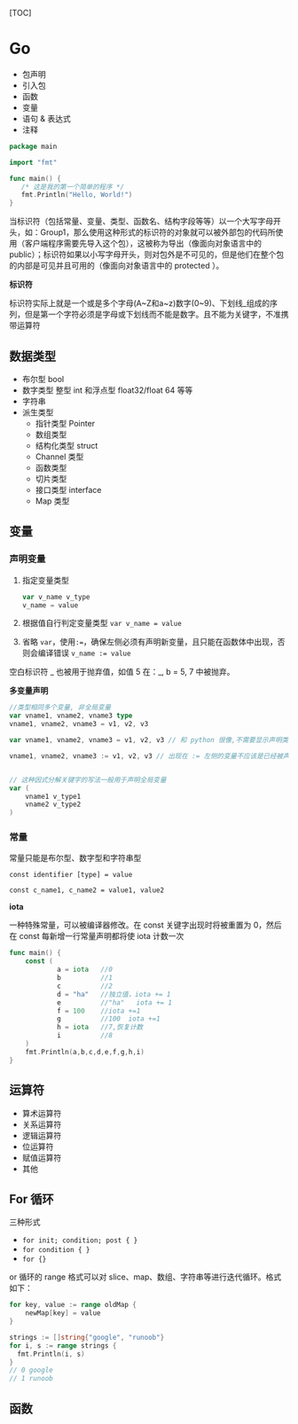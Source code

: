 [TOC]

# Go

+ 包声明
+ 引入包
+ 函数
+ 变量
+ 语句 & 表达式
+ 注释

```Go
package main

import "fmt"

func main() {
   /* 这是我的第一个简单的程序 */
   fmt.Println("Hello, World!")
}
```



当标识符（包括常量、变量、类型、函数名、结构字段等等）以一个大写字母开头，如：Group1，那么使用这种形式的标识符的对象就可以被外部包的代码所使用（客户端程序需要先导入这个包），这被称为导出（像面向对象语言中的 public）；标识符如果以小写字母开头，则对包外是不可见的，但是他们在整个包的内部是可见并且可用的（像面向对象语言中的 protected ）。



**标识符**

标识符实际上就是一个或是多个字母(A~Z和a~z)数字(0~9)、下划线_组成的序列，但是第一个字符必须是字母或下划线而不能是数字。且不能为关键字，不准携带运算符



## 数据类型

+ 布尔型 bool
+ 数字类型 整型 int 和浮点型 float32/float 64 等等
+ 字符串 
+ 派生类型
  + 指针类型 Pointer
  + 数组类型
  + 结构化类型 struct
  + Channel 类型
  + 函数类型
  + 切片类型
  + 接口类型 interface
  + Map 类型



## 变量

### 声明变量

1. 指定变量类型   

   ```go
   var v_name v_type
   v_name = value
   ```

2. 根据值自行判定变量类型 `var v_name = value`
3. 省略 `var`，使用`:=`，确保左侧必须有声明新变量，且只能在函数体中出现，否则会编译错误   `v_name := value`

空白标识符 _ 也被用于抛弃值，如值 5 在：_, b = 5, 7 中被抛弃。



**多变量声明**

```go
//类型相同多个变量, 非全局变量
var vname1, vname2, vname3 type
vname1, vname2, vname3 = v1, v2, v3

var vname1, vname2, vname3 = v1, v2, v3 // 和 python 很像,不需要显示声明类型，自动推断

vname1, vname2, vname3 := v1, v2, v3 // 出现在 := 左侧的变量不应该是已经被声明过的，否则会导致编译错误


// 这种因式分解关键字的写法一般用于声明全局变量
var (
    vname1 v_type1
    vname2 v_type2
)
```



### 常量

常量只能是布尔型、数字型和字符串型

`const identifier [type] = value`

`const c_name1, c_name2 = value1, value2`



**iota**

一种特殊常量，可以被编译器修改。在 const 关键字出现时将被重置为 0，然后在 const 每新增一行常量声明都将使 iota 计数一次

```go
func main() {
    const (
            a = iota   //0
            b          //1
            c          //2
            d = "ha"   //独立值，iota += 1
            e          //"ha"   iota += 1
            f = 100    //iota +=1
            g          //100  iota +=1
            h = iota   //7,恢复计数
            i          //8
    )
    fmt.Println(a,b,c,d,e,f,g,h,i)
}
```



## 运算符

+ 算术运算符
+ 关系运算符
+ 逻辑运算符
+ 位运算符
+ 赋值运算符
+ 其他



## For 循环

三种形式

+ `for init; condition; post { }`
+ `for condition { }`
+ `for {}`



or 循环的 range 格式可以对 slice、map、数组、字符串等进行迭代循环。格式如下：

```go
for key, value := range oldMap {
    newMap[key] = value
}

strings := []string{"google", "runoob"}
for i, s := range strings {
  fmt.Println(i, s)
}
// 0 google
// 1 runoob
```



## 函数